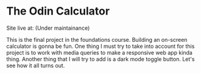 # The Odin Calculator

Site live at: (Under maintainance)

This is the final project in the foundations course. Building an on-screen calculator is gonna be fun.
One thing I must try to take into account for this project is to work with media queries to make a responsive web app kinda thing.
Another thing that I will try to add is a dark mode toggle button.
Let's see how it all turns out.
